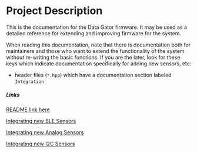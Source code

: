 # Project Description
This is the documentation for the Data Gator firmware. It may be used as a detailed reference for extending and 
improving firmware for the system. 

When reading this documentation, note that there is documentation both for maintainers and those who want to extend the functionality of the system without re-writing the basic functions. If you are the later, look for these keys which indicate documentation specifically for adding new sensors, etc:

- header files (`*.hpp`) which have a documentation section labeled `Integration`

##### Links

[README link here](./README.md)

[Integrating new BLE Sensors](./ble_sensor_integration.md)

[Integrating new Analog Sensors](./analog_sensor_integration.md)

[Integrating new I2C Sensors](./i2c_sensor_integration.md)

